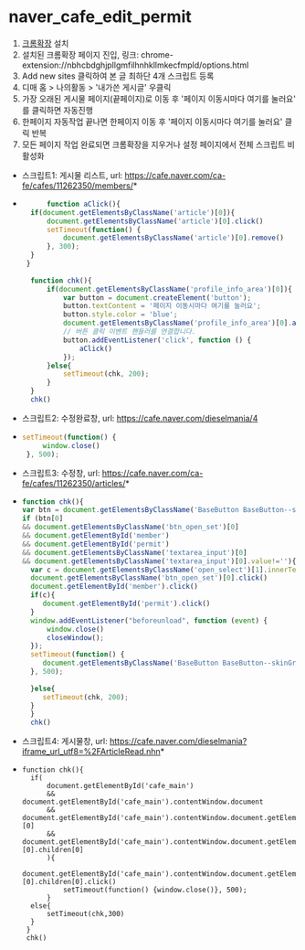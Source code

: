 # naver_cafe_edit_permit

1. [크롬확장](https://chrome.google.com/webstore/detail/user-javascript-and-css/nbhcbdghjpllgmfilhnhkllmkecfmpld) 설치
2. 설치된 크롬확장 페이지 진입, 링크: chrome-extension://nbhcbdghjpllgmfilhnhkllmkecfmpld/options.html
3. Add new sites 클릭하여 본 글 최하단 4개 스크립트 등록
4. 디매 홈 > 나의활동 > '내가쓴 게시글' 우클릭
5. 가장 오래된 게시물 페이지(끝페이지)로 이동 후 '페이지 이동시마다 여기를 눌러요' 를 클릭하면 자동진행
6. 한페이지 자동작업 끝나면 한페이지 이동 후 '페이지 이동시마다 여기를 눌러요' 클릭 반복
7. 모든 페이지 작업 완료되면 크롬확장을 지우거나 설정 페이지에서 전체 스크립트 비활성화

- 스크립트1: 게시물 리스트, url: https://cafe.naver.com/ca-fe/cafes/11262350/members/*
- ```Javascript
        function aClick(){
   	if(document.getElementsByClassName('article')[0]){
   		document.getElementsByClassName('article')[0].click()
   		setTimeout(function() {
   			document.getElementsByClassName('article')[0].remove()
   		}, 300);
   	}
   }
    
    function chk(){
    	if(document.getElementsByClassName('profile_info_area')[0]){
    		var button = document.createElement('button');
    		button.textContent = '페이지 이동시마다 여기를 눌러요';
    		button.style.color = 'blue';
    		document.getElementsByClassName('profile_info_area')[0].appendChild(button);
    		// 버튼 클릭 이벤트 핸들러를 연결합니다.
    		button.addEventListener('click', function () {
    		    aClick()
    		});
    	}else{
    		setTimeout(chk, 200);
    	}
    }
    chk()
     ```
- 스크립트2: 수정완료창, url: https://cafe.naver.com/dieselmania/4
- ```Javascript
  setTimeout(function() {
	   window.close()
   }, 500);  
  ```
- 스크립트3: 수정창, url: https://cafe.naver.com/ca-fe/cafes/11262350/articles/*
- ```Javascript
  function chk(){
  var btn = document.getElementsByClassName('BaseButton BaseButton--skinGreen size_default')
  if (btn[0]
  && document.getElementsByClassName('btn_open_set')[0]
  && document.getElementById('member')
  && document.getElementById('permit')
  && document.getElementsByClassName('textarea_input')[0]
  && document.getElementsByClassName('textarea_input')[0].value!=''){
  	var c = document.getElementsByClassName('open_select')[1].innerText.includes('비공')
  	document.getElementsByClassName('btn_open_set')[0].click()
  	document.getElementById('member').click()
    if(c){
       document.getElementById('permit').click()
    }
    window.addEventListener("beforeunload", function (event) {
        window.close()
        closeWindow();
    });
    setTimeout(function() {
       document.getElementsByClassName('BaseButton BaseButton--skinGreen size_default')[0].click()
    }, 500);
       
    }else{
       setTimeout(chk, 200);
    }
 	}
 	chk()
  ```
- 스크립트4: 게시물창, url: https://cafe.naver.com/dieselmania?iframe_url_utf8=%2FArticleRead.nhn*
- ```Javacript
  function chk(){
	if(
		document.getElementById('cafe_main')
		&& document.getElementById('cafe_main').contentWindow.document
		&& document.getElementById('cafe_main').contentWindow.document.getElementsByClassName("left_area")[0]
		&& document.getElementById('cafe_main').contentWindow.document.getElementsByClassName("left_area")[0].children[0]
		){
			document.getElementById('cafe_main').contentWindow.document.getElementsByClassName("left_area")[0].children[0].click()
			setTimeout(function() {window.close()}, 500);
		}
	else{
		setTimeout(chk,300)
	}
   }
   chk()
  ```
